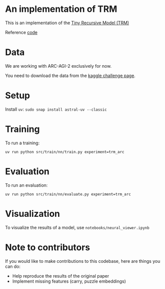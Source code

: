 # An implementation of TRM

This is an implementation of the [Tiny Recursive Model (TRM)](https://arxiv.org/pdf/2510.04871v1)

Reference [code](https://github.com/SamsungSAILMontreal/TinyRecursiveModels)

# Data

We are working with ARC-AGI-2 exclusively for now.

You need to download the data from the [kaggle challenge page](https://www.kaggle.com/competitions/arc-prize-2025).

# Setup

Install `uv`: `sudo snap install astral-uv --classic`

# Training

To run a training:

`uv run python src/train/nn/train.py experiment=trm_arc`

# Evaluation

To run an evaluation:

`uv run python src/train/nn/evaluate.py experiment=trm_arc`

# Visualization

To visualize the results of a model, use `notebooks/neural_viewer.ipynb`

# Note to contributors

If you would like to make contributions to this codebase, here are things you can do:

- Help reproduce the results of the original paper
- Implement missing features (carry, puzzle embeddings)